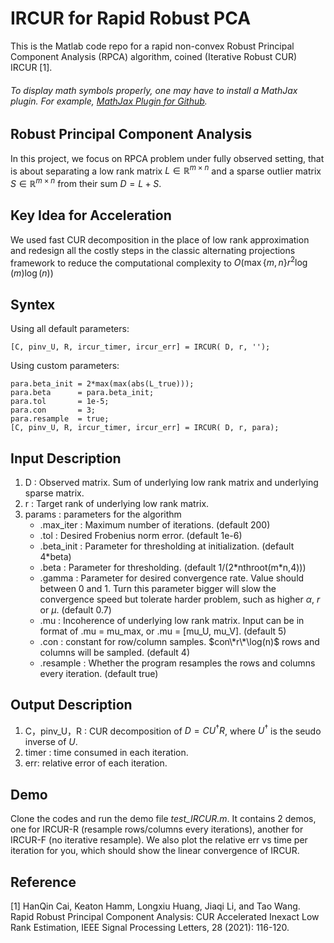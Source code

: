 # IRCUR for Rapid Robust PCA
This is the Matlab code repo for a rapid non-convex Robust Principal Component Analysis (RPCA) algorithm, coined (Iterative Robust CUR) IRCUR [1].

###### To display math symbols properly, one may have to install a MathJax plugin. For example, [MathJax Plugin for Github](https://chrome.google.com/webstore/detail/mathjax-plugin-for-github/ioemnmodlmafdkllaclgeombjnmnbima?hl=en).

## Robust Principal Component Analysis
In this project, we focus on RPCA problem under fully observed setting, that is about separating a low rank matrix $L\in \mathbb{R}^{m\times n}$ and a sparse outlier matrix $S\in \mathbb{R}^{m\times n}$ from their sum $D = L + S$.

## Key Idea for Acceleration
We used fast CUR decomposition in the place of low rank approximation and redesign all the costly steps in the classic alternating projections framework to reduce the computational complexity to $O(\max \{ m,n \} r^2 \log(m) \log(n))$



## Syntex
Using all default parameters:
```
[C, pinv_U, R, ircur_timer, ircur_err] = IRCUR( D, r, '');
```

Using custom parameters:
```
para.beta_init = 2*max(max(abs(L_true)));
para.beta      = para.beta_init;
para.tol       = 1e-5;
para.con       = 3;
para.resample  = true;
[C, pinv_U, R, ircur_timer, ircur_err] = IRCUR( D, r, para);
```

## Input Description
1. D : Observed matrix. Sum of underlying low rank matrix and underlying sparse matrix. 
1. r : Target rank of underlying low rank matrix.
1. params : parameters for the algorithm
   * .max_iter : Maximum number of iterations. (default 200)
   * .tol : Desired Frobenius norm error. (default 1e-6)
   * .beta_init : Parameter for thresholding at initialization. (default 4\*beta)
   * .beta : Parameter for thresholding. (default 1/(2*nthroot(m\*n,4)))
   * .gamma : Parameter for desired convergence rate. Value should between 0 and 1. Turn this parameter bigger will slow the convergence speed but tolerate harder problem, such as higher $\alpha$, $r$ or $\mu$. (default 0.7)   
   * .mu : Incoherence of underlying low rank matrix. Input can be in format of .mu = mu_max, or .mu = [mu_U, mu_V]. (default 5) 
   * .con : constant for row/column samples. $con\*r\*\log(n)$ rows and columns will be sampled. (default 4)
   * .resample : Whether the program resamples the rows and columns every iteration. (default true)

## Output Description
1. C，pinv_U，R : CUR decomposition of $D = C U^\dagger R$, where $U^\dagger$ is the seudo inverse of $U$.
1. timer : time consumed in each iteration.
1. err: relative error of each iteration.

## Demo
Clone the codes and run the demo file *test_IRCUR.m*. It contains 2 demos, one for IRCUR-R (resample rows/columns every iterations), another for IRCUR-F (no iterative resample). We also plot the relative err vs time per iteration for you, which should show the linear convergence of IRCUR.

## Reference
[1] HanQin Cai, Keaton Hamm, Longxiu Huang, Jiaqi Li, and Tao Wang. Rapid Robust Principal Component Analysis: CUR Accelerated Inexact Low Rank Estimation, IEEE Signal Processing Letters, 28 (2021): 116-120.

